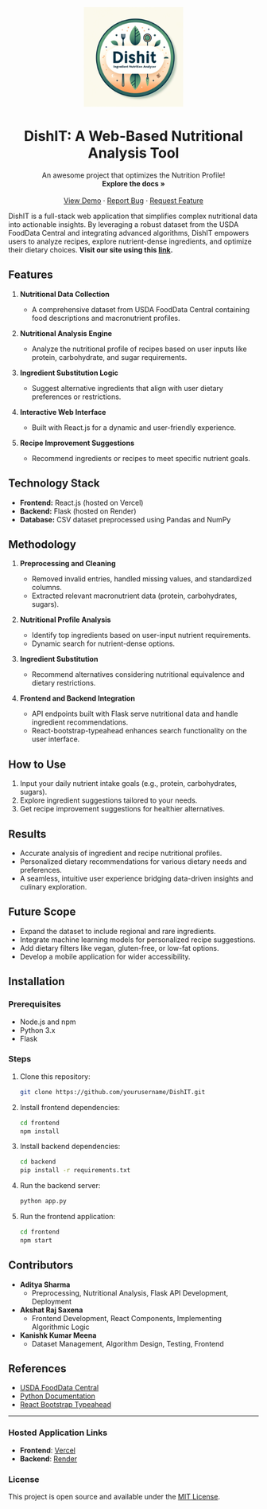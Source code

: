 <p align="center">
  <img src="./DishIt Logo.png" alt="DishIT Logo" width="200">
</p>

<h1 align="center">DishIT: A Web-Based Nutritional Analysis Tool</h1>

<p align="center">
    An awesome project that optimizes the Nutrition Profile!
    <br />
    <strong>Explore the docs »</strong>
    <br />
    <br />
    <a href="https://dish-nutrient-simplifier-cn9t.vercel.app/">View Demo</a>
    ·
    <a href="https://github.com/adsh16/dish-nutrient-simplifier/issues">Report Bug</a>
    ·
    <a href="https://github.com/adsh16/dish-nutrient-simplifier/issues">Request Feature</a>
    <br />
</p>


DishIT is a full-stack web application that simplifies complex nutritional data into actionable insights. By leveraging a robust dataset from the USDA FoodData Central and integrating advanced algorithms, DishIT empowers users to analyze recipes, explore nutrient-dense ingredients, and optimize their dietary choices. **Visit our site using this [link](https://dish-nutrient-simplifier-cn9t.vercel.app).**

## Features

1. **Nutritional Data Collection**  
   - A comprehensive dataset from USDA FoodData Central containing food descriptions and macronutrient profiles.  

2. **Nutritional Analysis Engine**  
   - Analyze the nutritional profile of recipes based on user inputs like protein, carbohydrate, and sugar requirements.

3. **Ingredient Substitution Logic**  
   - Suggest alternative ingredients that align with user dietary preferences or restrictions.

4. **Interactive Web Interface**  
   - Built with React.js for a dynamic and user-friendly experience.  

5. **Recipe Improvement Suggestions**  
   - Recommend ingredients or recipes to meet specific nutrient goals.

## Technology Stack

- **Frontend:** React.js (hosted on Vercel)  
- **Backend:** Flask (hosted on Render)  
- **Database:** CSV dataset preprocessed using Pandas and NumPy  

## Methodology

1. **Preprocessing and Cleaning**  
   - Removed invalid entries, handled missing values, and standardized columns.  
   - Extracted relevant macronutrient data (protein, carbohydrates, sugars).  

2. **Nutritional Profile Analysis**  
   - Identify top ingredients based on user-input nutrient requirements.  
   - Dynamic search for nutrient-dense options.  

3. **Ingredient Substitution**  
   - Recommend alternatives considering nutritional equivalence and dietary restrictions.  

4. **Frontend and Backend Integration**  
   - API endpoints built with Flask serve nutritional data and handle ingredient recommendations.  
   - React-bootstrap-typeahead enhances search functionality on the user interface.

## How to Use

1. Input your daily nutrient intake goals (e.g., protein, carbohydrates, sugars).  
2. Explore ingredient suggestions tailored to your needs.  
3. Get recipe improvement suggestions for healthier alternatives.  

## Results

- Accurate analysis of ingredient and recipe nutritional profiles.  
- Personalized dietary recommendations for various dietary needs and preferences.  
- A seamless, intuitive user experience bridging data-driven insights and culinary exploration.

## Future Scope

- Expand the dataset to include regional and rare ingredients.  
- Integrate machine learning models for personalized recipe suggestions.  
- Add dietary filters like vegan, gluten-free, or low-fat options.  
- Develop a mobile application for wider accessibility.

## Installation

### Prerequisites
- Node.js and npm
- Python 3.x
- Flask

### Steps
1. Clone this repository:  
   ```bash
   git clone https://github.com/yourusername/DishIT.git
   ```
2. Install frontend dependencies:  
   ```bash
   cd frontend
   npm install
   ```
3. Install backend dependencies:  
   ```bash
   cd backend
   pip install -r requirements.txt
   ```
4. Run the backend server:  
   ```bash
   python app.py
   ```
5. Run the frontend application:  
   ```bash
   cd frontend
   npm start
   ```

## Contributors

- **Aditya Sharma**  
  - Preprocessing, Nutritional Analysis, Flask API Development, Deployment
- **Akshat Raj Saxena**  
  - Frontend Development, React Components, Implementing Algorithmic Logic 
- **Kanishk Kumar Meena**  
  - Dataset Management, Algorithm Design, Testing, Frontend

## References

- [USDA FoodData Central](https://fdc.nal.usda.gov/)  
- [Python Documentation](https://docs.python.org/3/)  
- [React Bootstrap Typeahead](https://github.com/ericgio/react-bootstrap-typeahead)

---

### Hosted Application Links
- **Frontend**: [Vercel](https://your-vercel-link.com)  
- **Backend**: [Render](https://your-render-link.com)

### License
This project is open source and available under the [MIT License](LICENSE).
